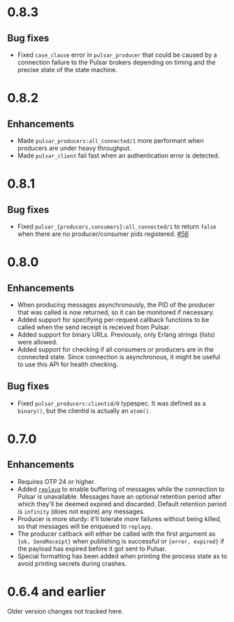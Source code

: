# 0.8.3

## Bug fixes

- Fixed `case_clause` error in `pulsar_producer` that could be caused
  by a connection failure to the Pulsar brokers depending on timing
  and the precise state of the state machine.

# 0.8.2

## Enhancements

- Made `pulsar_producers:all_connected/1` more performant when
  producers are under heavy throughput.
- Made `pulsar_client` fail fast when an authentication error is
  detected.

# 0.8.1

## Bug fixes

- Fixed `pulsar_{producers,consumers}:all_connected/1` to return
  `false` when there are no producer/consumer pids registered.
  [#56](https://github.com/emqx/pulsar-client-erl/pull/56)

# 0.8.0

## Enhancements

- When producing messages asynchronously, the PID of the producer that
  was called is now returned, so it can be monitored if necessary.
- Added support for specifying per-request callback functions to be
  called when the send receipt is received from Pulsar.
- Added support for binary URLs.  Previously, only Erlang strings
  (lists) were allowed.
- Added support for checking if all consumers or producers are in the
  connected state.  Since connection is asynchronous, it might be
  useful to use this API for health checking.

## Bug fixes

- Fixed `pulsar_producers:clientid/0` typespec.  It was defined as a
  `binary()`, but the clientid is actually an `atom()`.

# 0.7.0

## Enhancements

- Requires OTP 24 or higher.
- Added [`replayq`](https://github.com/emqx/replayq) to enable
  buffering of messages while the connection to Pulsar is unavailable.
  Messages have an optional retention period after which they'll be
  deemed expired and discarded.  Default retention period is
  `infinity` (does not expire) any messages.
- Producer is more sturdy: it'll tolerate more failures without being
  killed, so that messages will be enqueued to `replayq`.
- The producer callback will either be called with the first argument as `{ok, SendReceipt}` when
  publishing is successful or `{error, expired}` if the payload has
  expired before it got sent to Pulsar.
- Special formatting has been added when printing the process state as
  to avoid printing secrets during crashes.

# 0.6.4 and earlier

Older version changes not tracked here.
